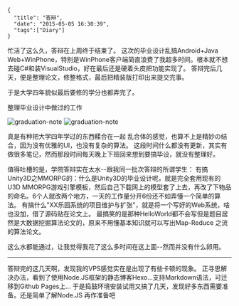 ```metadata
{
  "title": "答辩",
  "date": "2015-05-05 16:30:39",
  "tags":["Diary"]
}
```


忙活了这么久，答辩在上周终于结束了。
这次的毕业设计乱搞Android+Java Web+WinPhone，特别是WinPhone客户端简直浪费了我超多时间。根本就不想去碰C#和装VisualStudio，好在最后还是硬着头皮把功能实现了。
答辩完后几天，便是整理论文，修整格式，最后把精装版打印出来提交完事。

于是大学四年貌似最后要修的学分也都弄完了。

整理毕业设计中做过的工作

![graduation-note]()
![graduation-note]()

真是有种把大学四年学过的东西糅合在一起 乱合体的感觉，也算不上是精妙の结合，因为没有优雅的UI，也没有复杂的算法。
这段时间什么都没有更新，其实有做很多笔记，然而那段时间每天晚上下班回来想到要搞毕设，就没有整理好。

值得吐槽的是，学院答辩实在太水--跟我同一批次答辩的所谓学生：
有搞Unity3D之MMORPG的：什么是Unity3D的毕业设计呢，就是完全套用现有的U3D MMORPG游戏引擎模板，然后自己下载网上的模型套了上去，再改了下物品的命名。6个人就改两个地方，一天的工作量分开6份还不如弄懂一个简单的算法。
有搞什么"XX乐园系统的项目维护与扩张"，就是将一个写好的Web系统，啥也没加，借了源码贴在论文上。
最搞笑的是那种HelloWorld都不会写但是题目居然是大数据挖掘算法论文的，原来不用懂基本知识就可以写出Map-Reduce 之流的算法论文。

这么水都能通过，让我觉得我花了这么多时间在这上面--然而并没有什么卵用。


----

答辩完的这几天啊，发现我的VPS感觉实在是出现了有些卡顿的现象。
正寻思解决办法，看到了使用Node.JS框架的静态博客Hexo...支持Markdown语法，可迁移到Github Pages上...
于是捣鼓环境安装试用又搞了几天，发现好多东西需要准备。还是简单了解Node.JS 再作准备吧

